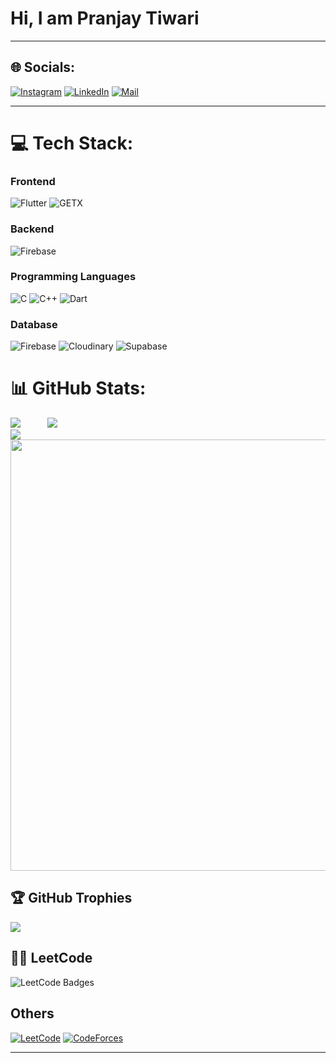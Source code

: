 <h1 style="text-align: canter;">Hi, I am Pranjay Tiwari</h1>

<!-- <a href="https://www.buymeacoffee.com/satendra03"><img src="https://img.buymeacoffee.com/button-api/?text=Buy me a Coffee&emoji=&slug=satendra03&button_colour=5F7FFF&font_colour=ffffff&font_family=Poppins&outline_colour=000000&coffee_colour=FFDD00" /></a>
<br />
[![](https://visitcount.itsvg.in/api?id=satendra03&icon=6&color=0)](https://visitcount.itsvg.in) -->

---

## 🌐 Socials:
[![Instagram](https://img.shields.io/badge/Instagram-E4405F?style=for-the-badge&logo=instagram&logoColor=white)](https://instagram.com/pranjay._.t) [![LinkedIn](https://img.shields.io/badge/LinkedIn-0077B5?style=for-the-badge&logo=linkedin&logoColor=white)](https://linkedin.com/in/pranjayt) [![Mail](https://img.shields.io/badge/Gmail-D14836?style=for-the-badge&logo=gmail&logoColor=white)](mailto:pranjayt90@gmail.com)
</br>

---

# 💻 Tech Stack:
### Frontend
![Flutter](https://img.shields.io/badge/Flutter-02569B.svg?style=for-the-badge&logo=Flutter&logoColor=white)
![GETX](https://img.shields.io/badge/GetX-8A2BE2.svg?style=for-the-badge&logo=GetX&logoColor=white)

### Backend
![Firebase](https://img.shields.io/badge/Firebase-DD2C00.svg?style=for-the-badge&logo=Firebase&logoColor=white)

### Programming Languages
![C](https://img.shields.io/badge/c-%2300599C.svg?style=for-the-badge&logo=c&logoColor=white)
![C++](https://img.shields.io/badge/c++-%2300599C.svg?style=for-the-badge&logo=c%2B%2B&logoColor=white)
![Dart](https://img.shields.io/badge/Dart-0175C2.svg?style=for-the-badge&logo=Dart&logoColor=white)



### Database
<!-- ![MySQL](https://img.shields.io/badge/mysql-%2300000f.svg?style=for-the-badge&logo=mysql&logoColor=white) -->
<!-- ![MongoDB](https://img.shields.io/badge/MongoDB-%234ea94b.svg?style=for-the-badge&logo=mongodb&logoColor=white) -->
![Firebase](https://img.shields.io/badge/Firebase-DD2C00.svg?style=for-the-badge&logo=Firebase&logoColor=white)
![Cloudinary](https://img.shields.io/badge/Cloudinary-3448C5.svg?style=for-the-badge&logo=Cloudinary&logoColor=white)
![Supabase](https://img.shields.io/badge/Supabase-3FCF8E.svg?style=for-the-badge&logo=Supabase&logoColor=white)

<!-- ### Graphics
![Adobe Lightroom](https://img.shields.io/badge/Adobe%20Lightroom-31A8FF.svg?style=for-the-badge&logo=Adobe%20Lightroom&logoColor=white)
![Canva](https://img.shields.io/badge/Canva-%2300C4CC.svg?style=for-the-badge&logo=Canva&logoColor=white)
![Figma](https://img.shields.io/badge/Figma-F24E1E.svg?style=for-the-badge&logo=Figma&logoColor=white) -->

<!-- ### Hosting/SaaS
![Vercel](https://img.shields.io/badge/Vercel-000000.svg?style=for-the-badge&logo=Vercel&logoColor=white)
![Netlify](https://img.shields.io/badge/Netlify-00C7B7.svg?style=for-the-badge&logo=Netlify&logoColor=white)
![Render](https://img.shields.io/badge/Render-000000.svg?style=for-the-badge&logo=Render&logoColor=white)
![GitHub Pages](https://img.shields.io/badge/GitHub%20Pages-222222.svg?style=for-the-badge&logo=GitHub-Pages&logoColor=white)
![AWS](https://img.shields.io/badge/AWS-%23FF9900.svg?style=for-the-badge&logo=amazon-aws&logoColor=white) -->


# 📊 GitHub Stats:
![](https://github-readme-stats.vercel.app/api?username=pranjay-t&theme=dark&hide_border=false&include_all_commits=true&count_private=false)<span width="50px"> &nbsp; &nbsp; &nbsp; &nbsp; &nbsp;</span>
![](https://github-readme-streak-stats.herokuapp.com/?user=pranjay-t&theme=dark&hide_border=false)</br>
![](https://github-readme-stats.vercel.app/api/top-langs/?username=pranjay-t&theme=dark&hide_border=false&include_all_commits=true&count_private=false&)
<img width="690px" src="https://github-readme-activity-graph.vercel.app/graph?username=pranjay-t&theme=github">
</br>

<!-- ## 🔝 Top Contributed Repo
![](https://github-contributor-stats.vercel.app/api?username=pranjay-t) -->

## 🏆 GitHub Trophies
![](https://github-profile-trophy.vercel.app/?username=pranjay-t&theme=radical&no-frame=false&no-bg=false&margin-w=4)

## 👨‍💻 LeetCode
<img src="https://leetcode-badge-showcase.vercel.app/api?username=pranjay_t&theme=dark&border=border&animated=true" alt="LeetCode Badges"/>

## Others 
[![LeetCode](https://img.shields.io/badge/-LeetCode-FFA116?style=for-the-badge&logo=LeetCode&logoColor=black)](https://leetcode.com/pranjay_t/)
[![CodeForces](https://img.shields.io/badge/Codeforces-445f9d?style=for-the-badge&logo=Codeforces&logoColor=white)](https://codeforces.com/profile/pranjay_t)


<!-- ### ✍️ Random Dev Quote
![](https://quotes-github-readme.vercel.app/api?type=horizontal&theme=dark) -->


---
